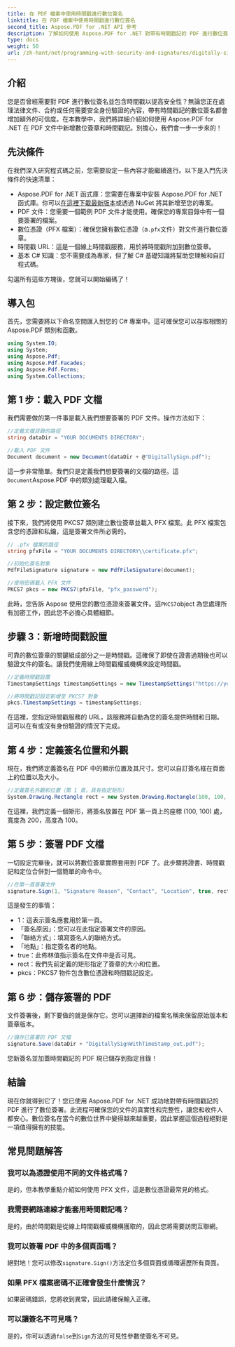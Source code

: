 ```yaml
---
title: 在 PDF 檔案中使用時間戳進行數位簽名
linktitle: 在 PDF 檔案中使用時間戳進行數位簽名
second_title: Aspose.PDF for .NET API 參考
description: 了解如何使用 Aspose.PDF for .NET 對帶有時間戳記的 PDF 進行數位簽章。本逐步指南涵蓋先決條件、證書設定、時間戳記等。
type: docs
weight: 50
url: /zh-hant/net/programming-with-security-and-signatures/digitally-sign-with-time-stamp/
---
```

## 介紹

您是否曾經需要對 PDF 進行數位簽名並包含時間戳以提高安全性？無論您正在處理法律文件、合約或任何需要安全身份驗證的內容，帶有時間戳記的數位簽名都會增加額外的可信度。在本教學中，我們將詳細介紹如何使用 Aspose.PDF for .NET 在 PDF 文件中新增數位簽章和時間戳記。別擔心，我們會一步一步來的！

## 先決條件

在我們深入研究程式碼之前，您需要設定一些內容才能繼續進行。以下是入門先決條件的快速清單：

-  Aspose.PDF for .NET 函式庫：您需要在專案中安裝 Aspose.PDF for .NET 函式庫。你可以[在這裡下載最新版本](https://releases.aspose.com/pdf/net/)或透過 NuGet 將其新增至您的專案。
- PDF 文件：您需要一個範例 PDF 文件才能使用。確保您的專案目錄中有一個要簽署的檔案。
- 數位憑證（PFX 檔案）：確保您擁有數位憑證（a`.pfx`文件）對文件進行數位簽章。
- 時間戳 URL：這是一個線上時間戳服務，用於將時間戳附加到數位簽章。 
- 基本 C# 知識：您不需要成為專家，但了解 C# 基礎知識將幫助您理解和自訂程式碼。

勾選所有這些方塊後，您就可以開始編碼了！

## 導入包

首先，您需要將以下命名空間匯入到您的 C# 專案中。這可確保您可以存取相關的 Aspose.PDF 類別和函數。

```csharp
using System.IO;
using System;
using Aspose.Pdf;
using Aspose.Pdf.Facades;
using Aspose.Pdf.Forms;
using System.Collections;
```

## 第 1 步：載入 PDF 文檔

我們需要做的第一件事是載入我們想要簽署的 PDF 文件。操作方法如下：

```csharp
//定義文檔目錄的路徑
string dataDir = "YOUR DOCUMENTS DIRECTORY";

//載入 PDF 文件
Document document = new Document(dataDir + @"DigitallySign.pdf");
```

這一步非常簡單。我們只是定義我們想要簽署的文檔的路徑。這`Document`Aspose.PDF 中的類別處理載入檔。

## 第 2 步：設定數位簽名

接下來，我們將使用 PKCS7 類別建立數位簽章並載入 PFX 檔案。此 PFX 檔案包含您的憑證和私鑰，這是簽署文件所必需的。

```csharp
// .pfx 檔案的路徑
string pfxFile = "YOUR DOCUMENTS DIRECTORY\\certificate.pfx";

//初始化簽名對象
PdfFileSignature signature = new PdfFileSignature(document);

//使用密碼載入 PFX 文件
PKCS7 pkcs = new PKCS7(pfxFile, "pfx_password");
```

此時，您告訴 Aspose 使用您的數位憑證來簽署文件。這`PKCS7`object 為您處理所有加密工作，因此您不必擔心具體細節。

## 步驟 3：新增時間戳設置

可靠的數位簽章的關鍵組成部分之一是時間戳。這確保了即使在證書過期後也可以驗證文件的簽名。讓我們使用線上時間戳權威機構來設定時間戳。

```csharp
//定義時間戳設置
TimestampSettings timestampSettings = new TimestampSettings("https://your_timestamp_url", "使用者:密碼");

//將時間戳記設定新增至 PKCS7 對象
pkcs.TimestampSettings = timestampSettings;
```

在這裡，您指定時間戳服務的 URL，該服務將自動為您的簽名提供時間和日期。這可以在有或沒有身份驗證的情況下完成。

## 第 4 步：定義簽名位置和外觀

現在，我們將定義簽名在 PDF 中的顯示位置及其尺寸。您可以自訂簽名框在頁面上的位置以及大小。

```csharp
//定義簽名外觀和位置（第 1 頁，具有指定矩形）
System.Drawing.Rectangle rect = new System.Drawing.Rectangle(100, 100, 200, 100);
```

在這裡，我們定義一個矩形，將簽名放置在 PDF 第一頁上的座標 (100, 100) 處，寬度為 200，高度為 100。

## 第 5 步：簽署 PDF 文檔

一切設定完畢後，就可以將數位簽章實際套用到 PDF 了。此步驟將證書、時間戳記和定位合併到一個簡單的命令中。

```csharp
//在第一頁簽署文件
signature.Sign(1, "Signature Reason", "Contact", "Location", true, rect, pkcs);
```

這是發生的事情：
- 1：這表示簽名應套用於第一頁。
- 「簽名原因」：您可以在此指定簽署文件的原因。
- 「聯絡方式」：填寫簽名人的聯絡方式。
- 「地點」：指定簽名者的地點。
- true：此佈林值指示簽名在文件中是否可見。
- rect：我們先前定義的矩形指定了簽章的大小和位置。
- pkcs：PKCS7 物件包含數位憑證和時間戳記設定。

## 第 6 步：儲存簽署的 PDF

文件簽署後，剩下要做的就是保存它。您可以選擇新的檔案名稱來保留原始版本和簽章版本。

```csharp
//儲存已簽署的 PDF 文檔
signature.Save(dataDir + "DigitallySignWithTimeStamp_out.pdf");
```

您新簽名並加蓋時間戳記的 PDF 現已儲存到指定目錄！

## 結論

現在你就得到它了！您已使用 Aspose.PDF for .NET 成功地對帶有時間戳記的 PDF 進行了數位簽署。此流程可確保您的文件的真實性和完整性，讓您和收件人都安心。數位簽名在當今的數位世界中變得越來越重要，因此掌握這個過程絕對是一項值得擁有的技能。

## 常見問題解答

### 我可以為憑證使用不同的文件格式嗎？  
是的，但本教學重點介紹如何使用 PFX 文件，這是數位憑證最常見的格式。

### 我需要網路連線才能套用時間戳記嗎？  
是的，由於時間戳是從線上時間戳權威機構獲取的，因此您將需要訪問互聯網。

### 我可以簽署 PDF 中的多個頁面嗎？  
絕對地！您可以修改`signature.Sign()`方法定位多個頁面或循環遍歷所有頁面。

### 如果 PFX 檔案密碼不正確會發生什麼情況？  
如果密碼錯誤，您將收到異常，因此請確保輸入正確。

### 可以讓簽名不可見嗎？  
是的，你可以透過`false`到`Sign`方法的可見性參數使簽名不可見。